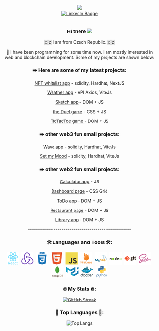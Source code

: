 <div align="center">
  <div id="header" align="center">
    <img src="https://media.giphy.com/media/RbDKaczqWovIugyJmW/giphy.gif" width="150"/>
  </div>
  <div id="badges" align="center">
    <a href="https://www.linkedin.com/in/hoang-le-cfa-808b6224/)">
      <img src="https://img.shields.io/badge/LinkedIn-blue?style=for-the-badge&logo=linkedin&logoColor=white" alt="LinkedIn Badge"/>
    </a>
  </div>
  <img src="https://komarev.com/ghpvc/?username=HoangLe87&style=flat-square&color=blue" alt=""/>
  <div><div>
</div>

<h3> Hi there <img src="https://media.giphy.com/media/hvRJCLFzcasrR4ia7z/giphy.gif" width="30px"/> </h3>

🇨🇿 I am from Czech Republic. 🇨🇿

🔭 I have been programming for some time now. I am mostly interested in web and blockchain development. Some of my projects are shown below:

### ➡️ Here are some of my latest projects:
<div>
    <p><a href="https://nft-whitelist-qm74l4zcd-hoangle87.vercel.app/">NFT whitelist app</a> - solidity, Hardhat, NextJS</p>
    <p><a href="https://hoangle87.github.io/WeatherApp/">Weather app</a> - API Axios, ViteJs</p>
    <p><a href="https://hoangle87.github.io/TheOdinProject/FOUNDATIONS/EtchASketch/index.html">Sketch app</a> - DOM + JS</p>
    <p><a href="https://hoangle87.github.io/TheOdinProject/FOUNDATIONS/rockPaperScissors-remake/index.html"> the Duel game</a> - CSS + JS</p>
    <p><a href="https://hoangle87.github.io/TheOdinProject/INTERMEDIATE/ticTacToe/index.html">TicTacToe game </a>- DOM + JS</p>
</div>

### ➡️ other web3 fun small projects:
<div>
    <p><a href="https://hoangle87.github.io/wavePortal/">Wave app</a> - solidity, Hardhat, ViteJs</p>
   <p><a href="https://hoangle87.github.io/CryptoApp/">Set my Mood</a> - solidity, Hardhat, ViteJs</p>
</div>

### ➡️ other web2 fun small projects:
<div>
  <p><a href="https://hoangle87.github.io/TheOdinProject/FOUNDATIONS/TheCalculator/index.html">Calculator app</a> - JS</p>
  <p><a href="https://hoangle87.github.io/TheOdinProject/INTERMEDIATE/dashboard/dist/index.html">Dashboard page</a> - CSS Grid</p>
  <p><a href="https://hoangle87.github.io/TheOdinProject/JAVASCRIPT/toDoApp/dist/index.html">ToDo app</a> - DOM + JS</p>
  <p><a href="https://hoangle87.github.io/TheOdinProject/INTERMEDIATE/restaurantPage/dist/index.html">Restaurant page</a> - DOM + JS</p>
  <p><a href="https://hoangle87.github.io/TheOdinProject/INTERMEDIATE/library/index.html">Library app</a> - DOM + JS</p>
</div>
----------------------------------------------------
 
<div align="center">
  
### :hammer_and_wrench: Languages and Tools :hammer_and_wrench::
<div>
  <img src="https://github.com/devicons/devicon/blob/master/icons/react/react-original-wordmark.svg" title="React" alt="React" width="40" height="40"/>&nbsp;
  <img src="https://github.com/devicons/devicon/blob/master/icons/redux/redux-original.svg" title="Redux" alt="Redux " width="40" height="40"/>&nbsp;
  <img src="https://github.com/devicons/devicon/blob/master/icons/css3/css3-plain-wordmark.svg"  title="CSS3" alt="CSS" width="40" height="40"/>&nbsp;
  <img src="https://github.com/devicons/devicon/blob/master/icons/html5/html5-original.svg" title="HTML5" alt="HTML" width="40" height="40"/>&nbsp;
  <img src="https://github.com/devicons/devicon/blob/master/icons/javascript/javascript-original.svg" title="JavaScript" alt="JavaScript" width="40" height="40"/>&nbsp;
  <img src="https://github.com/devicons/devicon/blob/master/icons/firebase/firebase-plain-wordmark.svg" title="Firebase" alt="Firebase" width="40" height="40"/>&nbsp;
  <img src="https://github.com/devicons/devicon/blob/master/icons/mysql/mysql-original-wordmark.svg" title="MySQL"  alt="MySQL" width="40" height="40"/>&nbsp;
  <img src="https://github.com/devicons/devicon/blob/master/icons/nodejs/nodejs-original-wordmark.svg" title="NodeJS" alt="NodeJS" width="40" height="40"/>&nbsp;
  <img src="https://github.com/devicons/devicon/blob/master/icons/git/git-original-wordmark.svg" title="Git" **alt="Git" width="40" height="40"/>&nbsp;
  <img src="https://github.com/devicons/devicon/blob/master/icons/sass/sass-original.svg" title="sass" **alt="sass" width="40" height="40"/>&nbsp;
  <img src="https://github.com/devicons/devicon/blob/master/icons/mongodb/mongodb-original-wordmark.svg" title="mongodb" **alt="mongodb" width="40" height="40"/>&nbsp;
  <img src="https://github.com/devicons/devicon/blob/master/icons/materialui/materialui-original.svg" title="materialui" **alt="materialui" width="40" height="40"/>&nbsp;
  <img src="https://github.com/devicons/devicon/blob/master/icons/docker/docker-original-wordmark.svg" title="docker" **alt="docker" width="40" height="40"/>&nbsp;
  <img src="https://github.com/devicons/devicon/blob/master/icons/python/python-original-wordmark.svg" title="python" **alt="python" width="40" height="40"/>
</div>

### :fire: My Stats :fire::
[![GitHub Streak](http://github-readme-streak-stats.herokuapp.com?user=HoangLe87&theme=dark&background=000000)](https://git.io/streak-stats)

### 🥇 Top Languages 🥇:
![Top Langs](https://github-readme-stats.vercel.app/api/top-langs/?username=HoangLe87&layout=compact&theme=vision-friendly-dark)
</div>
